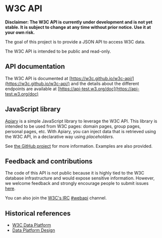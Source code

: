 # W3C API

**Disclaimer: The W3C API is currently under development and is not yet stable. It is subject to change at any time without prior notice. Use it at your own risk.**

The goal of this project is to provide a JSON API to access W3C data.

The W3C API is intended to be public and read-only.

## API documentation

The W3C API is documented at [https://w3c.github.io/w3c-api/](https://w3c.github.io/w3c-api/) and the details about the different endpoints are available at [https://api-test.w3.org/doc](https://api-test.w3.org/doc)

## JavaScript library

[Apiary](https://github.com/w3c/apiary) is a simple JavaScript library to leverage the W3C API.
This library is intended to be used from W3C pages: domain pages, group pages, personal pages, etc.
With Apiary, you can inject data that is retrieved using the W3C API, in a declarative way using *placeholders*.

See [the GitHub project](https://github.com/w3c/apiary) for more information.
Examples are also provided.

## Feedback and contributions

The code of this API is not public because it is highly tied to the W3C database infrastructure and would expose sensitive information. However, we welcome feedback and strongly encourage people to submit issues [here](https://github.com/w3c/w3c-api/issues).

You can also join the [W3C's IRC](http://www.w3.org/Project/IRC/) [#webapi](irc://irc.w3.org:6667/webapi) channel.

## Historical references

* [W3C Data Platform](http://w3c.github.io/w3c-api/data-platform.html)
* [Data Platform Design](http://w3c.github.io/w3c-api/data-platform-design.html)

